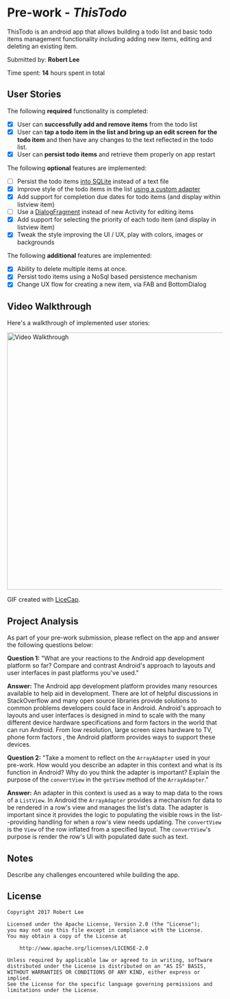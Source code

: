 # Pre-work - *ThisTodo*

ThisTodo is an android app that allows building a todo list and basic todo items management functionality including adding new items, editing and deleting an existing item.

Submitted by: **Robert Lee**

Time spent: **14** hours spent in total

## User Stories

The following **required** functionality is completed:

* [x] User can **successfully add and remove items** from the todo list
* [x] User can **tap a todo item in the list and bring up an edit screen for the todo item** and then have any changes to the text reflected in the todo list.
* [x] User can **persist todo items** and retrieve them properly on app restart

The following **optional** features are implemented:

* [ ] Persist the todo items [into SQLite](http://guides.codepath.com/android/Persisting-Data-to-the-Device#sqlite) instead of a text file
* [x] Improve style of the todo items in the list [using a custom adapter](http://guides.codepath.com/android/Using-an-ArrayAdapter-with-ListView)
* [x] Add support for completion due dates for todo items (and display within listview item)
* [ ] Use a [DialogFragment](http://guides.codepath.com/android/Using-DialogFragment) instead of new Activity for editing items
* [x] Add support for selecting the priority of each todo item (and display in listview item)
* [x] Tweak the style improving the UI / UX, play with colors, images or backgrounds

The following **additional** features are implemented:

* [x] Ability to delete multiple items at once.
* [x] Persist todo items using a NoSql based persistence mechanism
* [x] Change UX flow for creating a new item, via FAB and BottomDialog

## Video Walkthrough

Here's a walkthrough of implemented user stories:

<img src='https://i.imgur.com/HTukrq8.gif' title='Video Walkthrough' width='600' alt='Video Walkthrough' />

GIF created with [LiceCap](http://www.cockos.com/licecap/).

## Project Analysis

As part of your pre-work submission, please reflect on the app and answer the following questions below:

**Question 1:** "What are your reactions to the Android app development platform so far? Compare and contrast Android's approach to layouts and user interfaces in past platforms you've used."

**Answer:** The Android app development platform provides many resources available to help aid in development. There are lot of helpful discussions in StackOverflow
and many open source libraries provide solutions to common problems developers could face in Android. Android's approach to layouts and user interfaces is designed in mind to scale
with the many different device hardware specifications and form factors in the world that can run Android. From low resolution, large screen sizes hardware to TV, phone form factors
, the Android platform provides ways to support these devices.

**Question 2:** "Take a moment to reflect on the `ArrayAdapter` used in your pre-work. How would you describe an adapter in this context and what is its function in Android? Why do you think the adapter is important? Explain the purpose of the `convertView` in the `getView` method of the `ArrayAdapter`."

**Answer:** An adapter in this context is used as a way to map data to the rows of a `ListView`. In Android the `ArrayAdapter` provides a mechanism for data to be rendered in a row's view and manages the list's data.
The adapter is important since it provides the logic to populating the visible rows in the list--providing handling for when a row's view needs updating. The `convertView` is the `View` of the row inflated from a specified
layout. The `convertView`'s purpose is render the row's UI with populated date such as text.

## Notes

Describe any challenges encountered while building the app.

## License

    Copyright 2017 Robert Lee

    Licensed under the Apache License, Version 2.0 (the "License");
    you may not use this file except in compliance with the License.
    You may obtain a copy of the License at

        http://www.apache.org/licenses/LICENSE-2.0

    Unless required by applicable law or agreed to in writing, software
    distributed under the License is distributed on an "AS IS" BASIS,
    WITHOUT WARRANTIES OR CONDITIONS OF ANY KIND, either express or implied.
    See the License for the specific language governing permissions and
    limitations under the License.